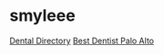 # smyleee
[Dental Directory](https://www.smyleee.com)
[Best Dentist Palo Alto](https://www.smyleee.com/best-dentist-in-palo-alto-california/)
